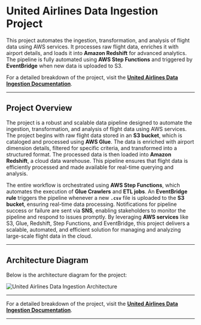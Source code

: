 # United Airlines Data Ingestion Project  

This project automates the ingestion, transformation, and analysis of flight data using AWS services. It processes raw flight data, enriches it with airport details, and loads it into **Amazon Redshift** for advanced analytics. The pipeline is fully automated using **AWS Step Functions** and triggered by **EventBridge** when new data is uploaded to S3.

For a detailed breakdown of the project, visit the [**United Airlines Data Ingestion Documentation**](https://devengine.notion.site/United-Airlines-Data-Ingestion-Pipeline-1a432fa580888090ba20c239d1ef1a6e?pvs=4).

---

## **Project Overview**  
The project is a robust and scalable data pipeline designed to automate the ingestion, transformation, and analysis of flight data using AWS services. The project begins with raw flight data stored in an **S3 bucket**, which is cataloged and processed using **AWS Glue**. The data is enriched with airport dimension details, filtered for specific criteria, and transformed into a structured format. The processed data is then loaded into **Amazon Redshift**, a cloud data warehouse. This pipeline ensures that flight data is efficiently processed and made available for real-time querying and analysis.

The entire workflow is orchestrated using **AWS Step Functions**, which automates the execution of **Glue Crawlers** and **ETL jobs**. An **EventBridge rule** triggers the pipeline whenever a new **`.csv`** file is uploaded to the **S3 bucket**, ensuring real-time data processing. Notifications for pipeline success or failure are sent via **SNS**, enabling stakeholders to monitor the pipeline and respond to issues promptly. By leveraging **AWS services** like S3, Glue, Redshift, Step Functions, and EventBridge, this project delivers a scalable, automated, and efficient solution for managing and analyzing large-scale flight data in the cloud.

---

## **Architecture Diagram**  
Below is the architecture diagram for the project:  

![United Airlines Data Ingestion Architecture](https://viewer.diagrams.net/?tags=%7B%7D&lightbox=1&target=blank&highlight=0000ff&layers=1&nav=1&title=United%20Airlines%20Data%20Ingestion%20Pipeline.drawio&dark=auto#Uhttps%3A%2F%2Fdrive.google.com%2Fuc%3Fid%3D1VLxLp7ILBug2WCIAvYPFVfwkRqX7FiXN%26export%3Ddownload)  

---

For a detailed breakdown of the project, visit the [**United Airlines Data Ingestion Documentation**](https://devengine.notion.site/United-Airlines-Data-Ingestion-Pipeline-1a432fa580888090ba20c239d1ef1a6e?pvs=4).

---
